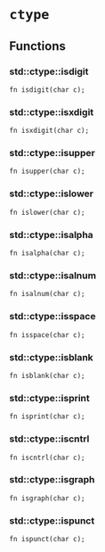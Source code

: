 # `ctype`


## Functions

### **std::ctype::isdigit**


```pat
fn isdigit(char c);
```
### **std::ctype::isxdigit**


```pat
fn isxdigit(char c);
```
### **std::ctype::isupper**


```pat
fn isupper(char c);
```
### **std::ctype::islower**


```pat
fn islower(char c);
```
### **std::ctype::isalpha**


```pat
fn isalpha(char c);
```
### **std::ctype::isalnum**


```pat
fn isalnum(char c);
```
### **std::ctype::isspace**


```pat
fn isspace(char c);
```
### **std::ctype::isblank**


```pat
fn isblank(char c);
```
### **std::ctype::isprint**


```pat
fn isprint(char c);
```
### **std::ctype::iscntrl**


```pat
fn iscntrl(char c);
```
### **std::ctype::isgraph**


```pat
fn isgraph(char c);
```
### **std::ctype::ispunct**


```pat
fn ispunct(char c);
```
